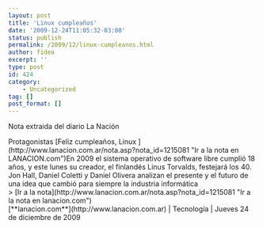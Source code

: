 ```yaml
---
layout: post
title: 'Linux cumpleaños'
date: '2009-12-24T11:05:32-03:00'
status: publish
permalink: /2009/12/linux-cumpleanos.html
author: fideo
excerpt: ''
type: post
id: 424
category:
    - Uncategorized
tag: []
post_format: []
---
```

Nota extraida del diario La Nación

<div class="nota-LN"><span class="volanta">Protagonistas </span><span class="nota-titulo">[Feliz cumpleaños, Linux ](http://www.lanacion.com.ar/nota.asp?nota_id=1215081 "Ir a la nota en LANACION.com")</span>En 2009 el sistema operativo de software libre cumplió 18 años, y este lunes su creador, el finlandés Linus Torvalds, festejará los 40. Jon Hall, Daniel Coletti y Daniel Olivera analizan el presente y el futuro de una idea que cambió para siempre la industria informática

<div class="path-fecha"><div><span>&gt;</span> [Ir a la nota](http://www.lanacion.com.ar/nota.asp?nota_id=1215081 "Ir a la nota en lanacion.com")</div>[**lanacion.com**](http://www.lanacion.com.ar) | Tecnología | Jueves 24 de diciembre de 2009

</div></div>
